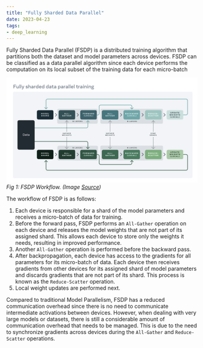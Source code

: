 ```yaml
---
title: "Fully Sharded Data Parallel"
date: 2023-04-23
tags:
- deep_learning
---
```


Fully Sharded Data Parallel (FSDP) is a distributed training algorithm that partitions both the dataset and model parameters across devices. FSDP can be classified as a data parallel algorithm since each device performs the computation on its local subset of the training data for each micro-batch

![FSDP](/distributed_model_training/images/fsdp.png)*Fig 1: FSDP Workflow. (Image [Source](https://engineering.fb.com/2021/07/15/open-source/fsdp/))*

The workflow of FSDP is as follows:
1. Each device is responsible for a shard of the model parameters and receives a micro-batch of data for training.
2. Before the forward pass, FSDP performs an `All-Gather` operation on each device and releases the model weights that are not part of its assigned shard. This allows each device to store only the weights it needs, resulting in improved performance.
3. Another `All-Gather` operation is performed before the backward pass.
4. After backpropagation, each device has access to the gradients for all parameters for its micro-batch of data. Each device then receives gradients from other devices for its assigned shard of model parameters and discards gradients that are not part of its shard. This process is known as the `Reduce-Scatter` operation.
5. Local weight updates are performed next.

Compared to traditional Model Parallelism, FSDP has a reduced communication overhead since there is no need to communicate intermediate activations between devices. However, when dealing with very large models or datasets, there is still a considerable amount of communication overhead that needs to be managed. This is due to the need to synchronize gradients across devices during the `All-Gather` and `Reduce-Scatter` operations.







